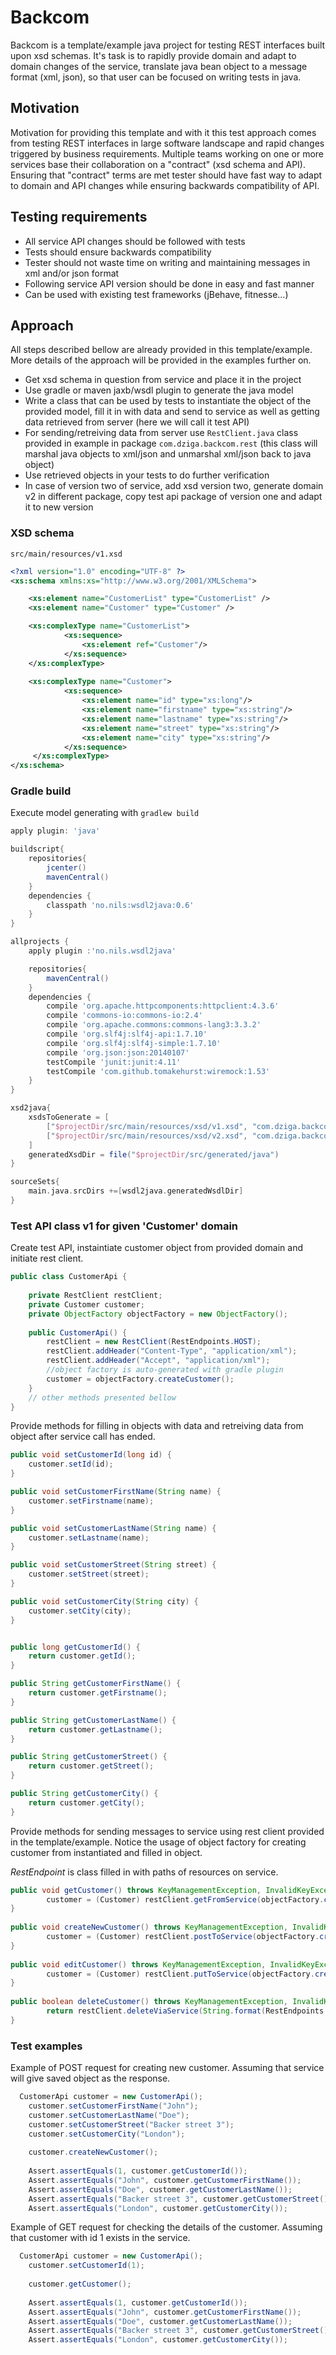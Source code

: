 # Backcom

Backcom is a template/example java project for testing REST interfaces built upon xsd schemas. It's task is to rapidly provide domain and adapt to domain changes of the service, translate java bean object to a message format (xml, json), so that user can be focused on writing tests in java.

## Motivation

Motivation for providing this template and with it this test approach comes from testing REST interfaces in large software landscape and rapid changes triggered by business requirements. Multiple teams working on one or more services base their collaboration on a "contract" (xsd schema and API). Ensuring that "contract" terms are met tester should have fast way to adapt to domain and API changes while ensuring backwards compatibility of API.

## Testing requirements

 - All service API changes should be followed with tests
 - Tests should ensure backwards compatibility
 - Tester should not waste time on writing and maintaining messages in xml and/or json format
 - Following service API version should be done in easy and fast manner
 - Can be used with existing test frameworks (jBehave, fitnesse...)

## Approach

All steps described bellow are already provided in this template/example. More details of the approach will be provided in the examples further on.

 - Get xsd schema in question from service and place it in the project
 - Use gradle or maven jaxb/wsdl plugin to generate the java model
 - Write a class that can be used by tests to instantiate the object of the provided model, fill it in with data and send to service as well as getting data retrieved from server (here we will call it test API)
 - For sending/retreiving data from server use ```RestClient.java``` class provided in example in package ```com.dziga.backcom.rest``` (this class will marshal java objects to xml/json and unmarshal xml/json back to java object)
 - Use retrieved objects in your tests to do further verification
 - In case of version two of service, add xsd version two, generate domain v2 in different package, copy test api package of version one and adapt it to new version

### XSD schema

``` src/main/resources/v1.xsd ```


```xml 
<?xml version="1.0" encoding="UTF-8" ?>
<xs:schema xmlns:xs="http://www.w3.org/2001/XMLSchema">

	<xs:element name="CustomerList" type="CustomerList" />
	<xs:element name="Customer" type="Customer" />

	<xs:complexType name="CustomerList">
    		<xs:sequence>
      			<xs:element ref="Customer"/>
      		</xs:sequence>
    </xs:complexType>
    
    <xs:complexType name="Customer">
    		<xs:sequence>
    			<xs:element name="id" type="xs:long"/>
      			<xs:element name="firstname" type="xs:string"/>
      			<xs:element name="lastname" type="xs:string"/>
      			<xs:element name="street" type="xs:string"/>
      			<xs:element name="city" type="xs:string"/>
      		</xs:sequence>
     </xs:complexType>
</xs:schema>
```

### Gradle build

Execute model generating with ``` gradlew build ```

```gradle
apply plugin: 'java'

buildscript{
    repositories{
        jcenter() 
        mavenCentral()
    }
    dependencies {
        classpath 'no.nils:wsdl2java:0.6'
    }
}

allprojects { 
	apply plugin :'no.nils.wsdl2java'

	repositories{
    	mavenCentral()
	}
	dependencies {
		compile 'org.apache.httpcomponents:httpclient:4.3.6'
		compile 'commons-io:commons-io:2.4'
		compile 'org.apache.commons:commons-lang3:3.3.2'
		compile 'org.slf4j:slf4j-api:1.7.10'
		compile 'org.slf4j:slf4j-simple:1.7.10'
		compile 'org.json:json:20140107'
		testCompile 'junit:junit:4.11'
		testCompile 'com.github.tomakehurst:wiremock:1.53'
	}
}

xsd2java{
    xsdsToGenerate = [
        ["$projectDir/src/main/resources/xsd/v1.xsd", "com.dziga.backcom.domain.v1"],
        ["$projectDir/src/main/resources/xsd/v2.xsd", "com.dziga.backcom.domain.v2"]
    ]
    generatedXsdDir = file("$projectDir/src/generated/java")
}

sourceSets{
    main.java.srcDirs +=[wsdl2java.generatedWsdlDir]
}
```

### Test API class v1 for given 'Customer' domain

Create test API, instaintiate customer object from provided domain and initiate rest client.

```java
public class CustomerApi {
	
	private RestClient restClient;
	private Customer customer;
	private ObjectFactory objectFactory = new ObjectFactory();
	
	public CustomerApi() {
		restClient = new RestClient(RestEndpoints.HOST);
		restClient.addHeader("Content-Type", "application/xml");
		restClient.addHeader("Accept", "application/xml");
		//object factory is auto-generated with gradle plugin
		customer = objectFactory.createCustomer();
	}
	// other methods presented bellow
}
```
	
Provide methods for filling in objects with data and retreiving data from object after service call has ended.
	
```java
public void setCustomerId(long id) {
	customer.setId(id);
}

public void setCustomerFirstName(String name) {
	customer.setFirstname(name);
}

public void setCustomerLastName(String name) {
	customer.setLastname(name);
}

public void setCustomerStreet(String street) {
	customer.setStreet(street);
}

public void setCustomerCity(String city) {
	customer.setCity(city);
}


public long getCustomerId() {
	return customer.getId();
}

public String getCustomerFirstName() {
	return customer.getFirstname();
}

public String getCustomerLastName() {
	return customer.getLastname();
}

public String getCustomerStreet() {
	return customer.getStreet();
}

public String getCustomerCity() {
	return customer.getCity();
}
```

Provide methods for sending messages to service using rest client provided in the template/example. Notice the usage of object factory for creating customer from instantiated and filled in object. 

_RestEndpoint_ is class filled in with paths of resources on service.

```java
public void getCustomer() throws KeyManagementException, InvalidKeyException, NoSuchAlgorithmException, JAXBException, URISyntaxException, IOException, XMLStreamException, JSONException {
		customer = (Customer) restClient.getFromService(objectFactory.createCustomer(customer), String.format(RestEndpoints.CUSTOMER, customer.getId()));
}
	
public void createNewCustomer() throws KeyManagementException, InvalidKeyException, NoSuchAlgorithmException, JAXBException, URISyntaxException, IOException, XMLStreamException, JSONException {
		customer = (Customer) restClient.postToService(objectFactory.createCustomer(customer), RestEndpoints.CUSTOMER_LIST);
}
	
public void editCustomer() throws KeyManagementException, InvalidKeyException, NoSuchAlgorithmException, JAXBException, URISyntaxException, IOException, XMLStreamException, JSONException {
		customer = (Customer) restClient.putToService(objectFactory.createCustomer(customer), String.format(RestEndpoints.CUSTOMER, customer.getId()));
}
	
public boolean deleteCustomer() throws KeyManagementException, InvalidKeyException, NoSuchAlgorithmException, JAXBException, URISyntaxException, IOException, XMLStreamException, JSONException {
		return restClient.deleteViaService(String.format(RestEndpoints.CUSTOMER, customer.getId()));
}
```

### Test examples

Example of POST request for creating new customer. Assuming that service will give saved object as the response.

```java
  CustomerApi customer = new CustomerApi();
	customer.setCustomerFirstName("John");
	customer.setCustomerLastName("Doe");
	customer.setCustomerStreet("Backer street 3");
	customer.setCustomerCity("London");
		
	customer.createNewCustomer();
	
	Assert.assertEquals(1, customer.getCustomerId());	
	Assert.assertEquals("John", customer.getCustomerFirstName());
	Assert.assertEquals("Doe", customer.getCustomerLastName());
	Assert.assertEquals("Backer street 3", customer.getCustomerStreet());
	Assert.assertEquals("London", customer.getCustomerCity());
```

Example of GET request for checking the details of the customer. Assuming that customer with id 1 exists in the service.

```java
  CustomerApi customer = new CustomerApi();
	customer.setCustomerId(1);
		
	customer.getCustomer();
		
	Assert.assertEquals(1, customer.getCustomerId());
	Assert.assertEquals("John", customer.getCustomerFirstName());
	Assert.assertEquals("Doe", customer.getCustomerLastName());
	Assert.assertEquals("Backer street 3", customer.getCustomerStreet());
	Assert.assertEquals("London", customer.getCustomerCity());
```
